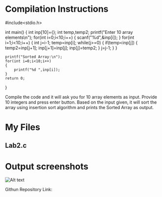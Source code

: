 <!--
NOTES:
This README is an example README for CS332/532 lab#2.-->

# Compilation Instructions

<!--Start of the code-->
#include<stdio.h>
<!--Main Function-->
int main()
{
    <!--Variable Declaration-->
    int inp[10]={};
    int temp,temp2;
    <!--It will ask user to enter input-->
    printf("Enter 10 array elements\n");
    <!--To read input-->
    for(int i=0;i<10;i++)
    {
        scanf("%d",&inp[i]);
    }
    <!--Insertion Sort Logic-->
    for(int i=1;i<10;i++)
    {
        int j=i-1;
        temp=inp[i];
        while(j>=0)
        {
           if(temp<inp[j])
            {
                temp2=inp[j+1];
                inp[j+1]=inp[j];
                inp[j]=temp2;
           }
           j=j-1;
        }
    }
<!--To print the output-->
    printf("Sorted Array:\n");
    for(int i=0;i<10;i++)
    {
        printf("%d ",inp[i]);
    }
    return 0;
}
<!--End of the code-->

Compile the code and it will ask you for 10 array elements as input.
Provide 10 integers and press enter button.
Based on the input given, it will sort the array using insertion sort algorithm and prints the Sorted Array as output.

# My Files
## Lab2.c

# Output screenshots
![Alt text](image-3.png)

Githun Repository Link:
